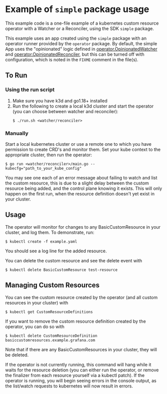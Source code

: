 # Example of `simple` package usage

This example code is a one-file example of a kubernetes custom resource operator with a Watcher or a Reconciler, using the SDK `simple` package.

This example uses an app created using the `simple` package with an operator runner provided by the `operator` package. 
By default, the simple App uses the "opinionated" logic defined in [operator.OpinionatedWatcher](../../../operator/opinionatedwatcher.go#L38) and [operator.OpinionatedReconciler](../../../operator/reconciler.go#L135), 
but this can be turned off with configuration, which is noted in the `FIXME` comment in the file(s).

## To Run

### Using the run script

1. Make sure you have k3d and go1.18+ installed
2. Run the following to create a local k3d cluster and start the operator (you can choose between watcher and reconciler):
    ```shell
   $ ./run.sh <watcher/reconciler>
    ```

### Manually

Start a local kubernetes cluster or use a remote one to which you have permission to create CRD's and monitor them.
Set your kube context to the appropriate cluster, then run the operator:

```shell
$ go run <watcher/reconciler>/main.go --kubecfg="path_to_your_kube_config"
```

You may see one each of an error message about failing to watch and list the custom resource,
this is due to a slight delay between the custom resource being added, and the control plane knowing it exists.
This will only happen on the first run, when the resource definition doesn't yet exist in your cluster.

## Usage

The operator will monitor for changes to any BasicCustomResource in your cluster, and log them. To demonstrate, run:

```shell
$ kubectl create -f example.yaml
```

You should see a log line for the added resource. 

You can delete the custom resource and see the delete event with

```shell
$ kubectl delete BasicCustomResource test-resource
```

## Managing Custom Resources

You can see the custom resource created by the operator (and all custom resources in your cluster) with

```shell
$ kubectl get CustomResourceDefinitions
```

If you want to remove the custom resource definition created by the operator, you can do so with

```shell
$ kubectl delete CustomResourceDefinition basiccustomresources.example.grafana.com
```

Note that if there are any BasicCustomResources in your cluster, they will be deleted.

If the operator is not currently running, this command will hang while it waits for the resource deletion
(you can either run the operator, or remove the finalizer from each resource yourself via a kubectl patch).
If the operator is running, you will begin seeing errors in the console output, as the list/watch requests to kubernetes
will now result in errors.
